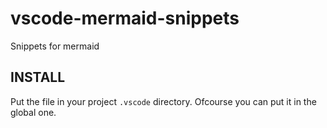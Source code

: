 # vscode-mermaid-snippets
Snippets for mermaid

## INSTALL

Put the file in your project `.vscode` directory.
Ofcourse you can put it in the global one.
